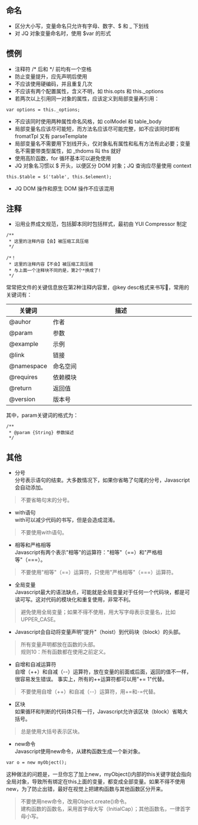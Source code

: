 ## 命名
- 区分大小写，变量命名只允许有字母、数字、$ 和 _ 下划线
- 对 JQ 对象变量命名时，使用 $var 的形式

## 惯例
- 注释符 \/* 后和 */ 前均有一个空格
- 防止变量提升，应先声明后使用
- 不应该使用硬编码，并且重复几次
- 不应该有两个配置属性，含义不明，如 this.opts 和 this._options
- 若两次以上引用同一对象的属性，应该定义到局部变量再引用：
```
var options = this._options;
```
- 不应该同时使用两种属性命名风格，如 colModel 和 table_body
- 局部变量名应该尽可能短，而方法名应该尽可能完整，如不应该同时即有 fromatTpl 又有 parseTemplate
- 局部变量名不需要用下划线开头，仅对象私有属性和私有方法有此必要；变量名不需要带类型属性，如 _thdoms 叫 ths 就好
- 使用高阶函数，for 循环基本可以避免使用
- JQ 对象名习惯以 $ 开头，以便区分 DOM 对象；JQ 查询应尽量使用 context
```
this.$table = $('table', this.$element);
```
- JQ DOM 操作和原生 DOM 操作不应该混用

## 注释
- 沿用业界成文规范，包括脚本同时包括样式，最初由 YUI Compressor 制定
```
/**
 * 这里的注释内容【会】被压缩工具压缩
 */

/*！
 * 这里的注释内容【不会】被压缩工具压缩
 * 与上面一个注释块不同的是，第2个*换成了!
 */
```

常常把文件的关键信息放在第2种注释内容里，@key desc格式来书写，常用的关键词有：

<table>
    <thead>
      <tr>
          <th width="15%">关键词</th><th width="85%">描述</th>
      </tr>
    </thead>
    <tbody>
      <tr>
          <td>@auhor</td><td>作者</td>
      </tr>
      <tr>
          <td>@param</td><td>参数</td>
      </tr>
      <tr>
          <td>@example</td><td>示例</td>
      </tr>
      <tr>
          <td>@link</td><td>链接</td>
      </tr>
      <tr>
          <td>@namespace</td><td>命名空间</td>
      </tr>
      <tr>
          <td>@requires</td><td>依赖模块</td>
      </tr>
      <tr>
          <td>@return</td><td>返回值</td>
      </tr>
      <tr>
          <td>@version</td><td>版本号</td>
      </tr>
    </tbody>
</table>

其中，param关键词的格式为：
```
/**
 * @param {String} 参数描述
 */
```

## 其他
- 分号  
分号表示语句的结束。大多数情况下，如果你省略了句尾的分号，Javascript会自动添加。
> 不要省略句末的分号。

- with语句  
with可以减少代码的书写，但是会造成混淆。
> 不要使用with语句。

- 相等和严格相等  
Javascript有两个表示"相等"的运算符："相等"（==）和"严格相等"（===）。
> 不要使用"相等"（==）运算符，只使用"严格相等"（===）运算符。

- 全局变量   
Javascript最大的语法缺点，可能就是全局变量对于任何一个代码块，都是可读可写。这对代码的模块化和重复使用，非常不利。
> 避免使用全局变量；如果不得不使用，用大写字母表示变量名，比如UPPER_CASE。

- Javascript会自动将变量声明"提升"（hoist）到代码块（block）的头部。  
> 所有变量声明都放在函数的头部。  
> 规则10：所有函数都在使用之前定义。

- 自增和自减运算符   
自增（++）和自减（--）运算符，放在变量的前面或后面，返回的值不一样，很容易发生错误。
事实上，所有的++运算符都可以用"+= 1"代替。
> 不要使用自增（++）和自减（--）运算符，用+=和-=代替。

- 区块  
如果循环和判断的代码体只有一行，Javascript允许该区块（block）省略大括号。
> 总是使用大括号表示区块。

- new命令   
Javascript使用new命令，从建构函数生成一个新对象。
```
var o = new myObject();
```
这种做法的问题是，一旦你忘了加上new，myObject()内部的this关键字就会指向全局对象，导致所有绑定在this上面的变量，都变成全部变量。如果不得不使用new，为了防止出错，最好在视觉上把建构函数与其他函数区分开来。
> 不要使用new命令，改用Object.create()命令。  
> 建构函数的函数名，采用首字母大写（InitialCap）；其他函数名，一律首字母小写。
